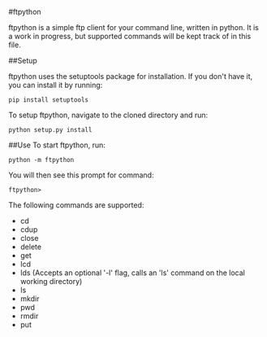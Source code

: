 #ftpython

ftpython is a simple ftp client for your command line, written in python. It is a work in progress, but supported commands will be kept track of in this file.

##Setup

ftpython uses the setuptools package for installation. If you don't have it, you can install it by running:

`pip install setuptools`

To setup ftpython, navigate to the cloned directory and run:

`python setup.py install`

##Use
To start ftpython, run:

`python -m ftpython`

You will then see this prompt for command:

`ftpython>`

The following commands are supported:
- cd
- cdup
- close
- delete
- get
- lcd
- lds (Accepts an optional '-l' flag, calls an 'ls' command on the local working directory)
- ls
- mkdir
- pwd
- rmdir
- put
